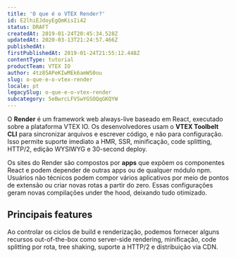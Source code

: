 ```yaml
---
title: 'O que é o VTEX Render?'
id: E2lhiEJdoyEgQmKisIi42
status: DRAFT
createdAt: 2019-01-24T20:45:34.528Z
updatedAt: 2020-03-13T21:24:57.466Z
publishedAt: 
firstPublishedAt: 2019-01-24T21:55:12.448Z
contentType: tutorial
productTeam: VTEX IO
author: 4tz85APeKIwMEk6amWS0ou
slug: o-que-e-o-vtex-render
locale: pt
legacySlug: o-que-e-o-vtex-render
subcategory: 5eBwrcLFVSwYGSOQqGKQYW
---
```


O __Render__ é um framework web always-live baseado em React, executado sobre a plataforma VTEX IO. Os desenvolvedores usam o __VTEX Toolbelt CLI__ para sincronizar arquivos e escrever código, e não para configuração. Isso permite suporte imediato a HMR, SSR, minificação, code splitting, HTTP/2, edição WYSIWYG e 30-second deploy.

Os sites do Render são compostos por __apps__ que expõem os componentes React e podem depender de outras apps ou de qualquer módulo npm. Usuários não técnicos podem compor vários aplicativos por meio de pontos de extensão ou criar novas rotas a partir do zero. Essas configurações geram novas compilações under the hood, deixando tudo otimizado.

## Principais features

Ao controlar os ciclos de build e renderização, podemos fornecer alguns recursos out-of-the-box como server-side rendering, minificação, code splitting por rota, tree shaking, suporte a HTTP/2 e distribuição via CDN.
